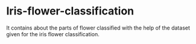 # Iris-flower-classification
It contains about the parts of flower classified with the help of the dataset given for the iris flower classification.
